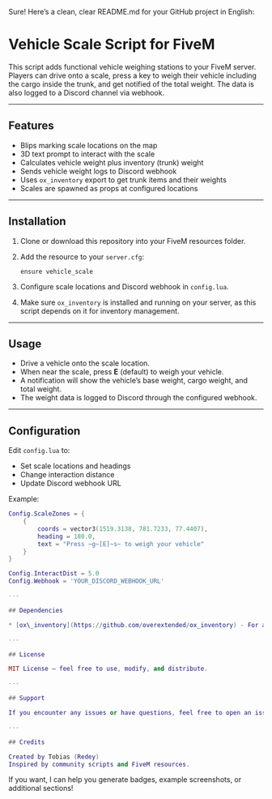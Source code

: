 Sure! Here’s a clean, clear README.md for your GitHub project in English:

# Vehicle Scale Script for FiveM

This script adds functional vehicle weighing stations to your FiveM server. Players can drive onto a scale, press a key to weigh their vehicle including the cargo inside the trunk, and get notified of the total weight. The data is also logged to a Discord channel via webhook.

---

## Features

- Blips marking scale locations on the map  
- 3D text prompt to interact with the scale  
- Calculates vehicle weight plus inventory (trunk) weight  
- Sends vehicle weight logs to Discord webhook  
- Uses `ox_inventory` export to get trunk items and their weights  
- Scales are spawned as props at configured locations  

---

## Installation

1. Clone or download this repository into your FiveM resources folder.

2. Add the resource to your `server.cfg`:
    ```
    ensure vehicle_scale
    ```

3. Configure scale locations and Discord webhook in `config.lua`.

4. Make sure `ox_inventory` is installed and running on your server, as this script depends on it for inventory management.

---

## Usage

- Drive a vehicle onto the scale location.
- When near the scale, press **E** (default) to weigh your vehicle.
- A notification will show the vehicle’s base weight, cargo weight, and total weight.
- The weight data is logged to Discord through the configured webhook.

---

## Configuration

Edit `config.lua` to:

- Set scale locations and headings
- Change interaction distance
- Update Discord webhook URL

Example:
```lua
Config.ScaleZones = {
    {
        coords = vector3(1519.3138, 781.7233, 77.4407),
        heading = 180.0,
        text = "Press ~g~[E]~s~ to weigh your vehicle"
    }
}

Config.InteractDist = 5.0
Config.Webhook = 'YOUR_DISCORD_WEBHOOK_URL'

---

## Dependencies

* [ox\_inventory](https://github.com/overextended/ox_inventory) - For accessing vehicle trunk inventory

---

## License

MIT License — feel free to use, modify, and distribute.

---

## Support

If you encounter any issues or have questions, feel free to open an issue on GitHub.

---

## Credits

Created by Tobias (Redey)
Inspired by community scripts and FiveM resources.

```

If you want, I can help you generate badges, example screenshots, or additional sections!
```
